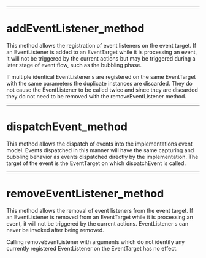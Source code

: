 

---

# addEventListener_method

This method allows the registration of event listeners on the event target. If an EventListener is added to an EventTarget while it is processing an event, it will not be triggered by the current actions but may be triggered during a later stage of event flow, such as the bubbling phase.

If multiple identical EventListener s are registered on the same EventTarget with the same parameters the duplicate instances are discarded. They do not cause the EventListener to be called twice and since they are discarded they do not need to be removed with the removeEventListener method.



---

# dispatchEvent_method

This method allows the dispatch of events into the implementations event model. Events dispatched in this manner will have the same capturing and bubbling behavior as events dispatched directly by the implementation. The target of the event is the EventTarget on which dispatchEvent is called.



---

# removeEventListener_method

This method allows the removal of event listeners from the event target. If an EventListener is removed from an EventTarget while it is processing an event, it will not be triggered by the current actions. EventListener s can never be invoked after being removed.

Calling removeEventListener with arguments which do not identify any currently registered EventListener on the EventTarget has no effect.